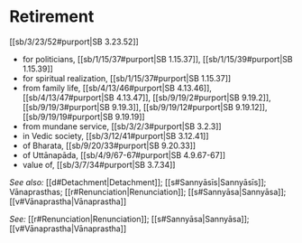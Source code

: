 # Retirement

[[sb/3/23/52#purport|SB 3.23.52]]

* for politicians, [[sb/1/15/37#purport|SB 1.15.37]], [[sb/1/15/39#purport|SB 1.15.39]]
* for spiritual realization, [[sb/1/15/37#purport|SB 1.15.37]]
* from family life, [[sb/4/13/46#purport|SB 4.13.46]], [[sb/4/13/47#purport|SB 4.13.47]], [[sb/9/19/2#purport|SB 9.19.2]], [[sb/9/19/3#purport|SB 9.19.3]], [[sb/9/19/12#purport|SB 9.19.12]], [[sb/9/19/19#purport|SB 9.19.19]]
* from mundane service, [[sb/3/2/3#purport|SB 3.2.3]]
* in Vedic society, [[sb/3/12/41#purport|SB 3.12.41]]
* of Bharata, [[sb/9/20/33#purport|SB 9.20.33]]
* of Uttānapāda, [[sb/4/9/67-67#purport|SB 4.9.67-67]]
* value of, [[sb/3/7/34#purport|SB 3.7.34]]

*See also:* [[d#Detachment|Detachment]]; [[s#Sannyāsīs|Sannyāsīs]]; Vānaprasthas; [[r#Renunciation|Renunciation]]; [[s#Sannyāsa|Sannyāsa]]; [[v#Vānaprastha|Vānaprastha]]

*See:* [[r#Renunciation|Renunciation]]; [[s#Sannyāsa|Sannyāsa]]; [[v#Vānaprastha|Vānaprastha]]
